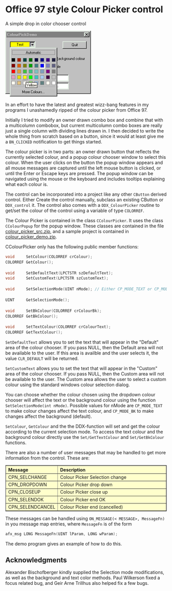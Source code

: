 # Office 97 style Colour Picker control

A simple drop in color chooser control

![Colour Picker image](https://raw.githubusercontent.com/ChrisMaunder/colour_picker/master/docs/assets/colour_picker.gif)

In an effort to have the latest and greatest wizz-bang features in
my programs I unashamedly ripped of the colour picker from Office 97.

Initially I tried to modify an owner drawn combo box and combine
that with a multicolumn combobox, but current multicolumn combo
boxes are really just a single column with dividing lines drawn in.
I then decided to write the whole thing from scratch based on a button,
since it would at least give me a `BN_CLICKED` notification to get
things started.

The colour picker is in two parts: an owner drawn button that
reflects the currently selected colour, and a popup colour chooser
window to select this colour. When the user clicks on the button
the popup window appears and all mouse messages are captured until
the left mouse button is clicked, or until the Enter or Escape keys
are pressed. The popup window can be navigated using the mouse or
the keyboard and includes tooltips explaining what each colour is.

The control can be incorporated into a project like any other
`CButton` derived control. Either Create the control manually, subclass
an existing CButton or `DDX_control` it. The control also comes with
a `DDX_ColourPicker` routine to get/set the colour of 
the control using a variable of type `COLORREF`.

The Colour Picker is contained in the class `CColourPicker`.
It uses the class `CColourPopup` for the popup window.
These classes are contained in the file [colour_picker_src.zip](https://raw.githubusercontent.com/ChrisMaunder/colour_picker/master/docs/assets/colour_picker_src.zip), and a sample project is contained in
[colour_picker_demo.zip](https://raw.githubusercontent.com/ChrisMaunder/colour_picker/master/docs/assets/colour_picker_demo.zip). 

CColourPicker only has the following public member functions:

```cpp
void     SetColour(COLORREF crColour);
COLORREF GetColour();

void     SetDefaultText(LPCTSTR szDefaultText);
void     SetCustomText(LPCTSTR szCustomText);

void     SetSelectionMode(UINT nMode); // Either CP_MODE_TEXT or CP_MODE_BK

UINT     GetSelectionMode();

void     SetBkColour(COLORREF crColourBk);
COLORREF GetBkColour();
  
void     SetTextColour(COLORREF crColourText);
COLORREF GetTextColour();
```

`SetDefaultText` allows you to set the text that will appear in the "Default"
area of the colour chooser. If you pass NULL, then the Default area will not be available
to the user. If this area is availble and the user selects it, the value `CLR_DEFAULT`
will be returned.

`SetCustomText` allows you to set the text that will appear in the "Custom"
area of the colour chooser. If you pass NULL, then the Custom area will not be available
to the user. The Custom area allows the user to select a custom colour using the
standard windows colour selection dialog.

You can choose whether the colour chosen using the dropdown colour chooser will
affect the text or the background colour using the function
`SetSelectionMode(int nMode)`. Possible values for nMode are `CP_MODE_TEXT`
to make colour changes affect the text colour, and `CP_MODE_BK` to make changes
affect the background (default). 

`SetColour`, `GetColour` and the the DDX-function
will set and get the colour according to the current selection mode. To access
the text colour and the background colour directly use the `Set/GetTextColour`
and `Set/GetBkColour` functions.

There are also a number of user messages that may be handled to
get more information from the control. These are:

<center>
  <table border="" width="90%" bgcolor="#FFFFCC">
    <tr>
      <th align="LEFT" width="20%">Message</th>
      <th align="LEFT">Description</th>
    </tr>
    <tr>
      <td width="30%">CPN_SELCHANGE</td>
      <td>Colour Picker Selection change</td>
    </tr>
    <tr>
      <td width="30%">CPN_DROPDOWN</td>
      <td>Colour Picker drop down</td>
    </tr>
    <tr>
      <td width="30%">CPN_CLOSEUP</td>
      <td>Colour Picker close up</td>
    </tr>
    <tr>
      <td width="30%">CPN_SELENDOK</td>
      <td>Colour Picker end OK</td>
    </tr>
    <tr>
      <td width="30%">CPN_SELENDCANCEL</td>
      <td>Colour Picker end (cancelled)</td>
    </tr>
  </table>
</center>

These messages can be handled using `ON_MESSAGE(< MESSAGE>, MessageFn)
` in you message map entries, where `MessageFn` is of
the form

```cpp
afx_msg LONG MessageFn(UINT lParam, LONG wParam);
```

The demo program gives an example of how to do this.

## Acknowledgments

Alexander Bischofberger kindly
supplied the Selection mode modifications, as well as the background and text color methods.
Paul Wilkerson fixed a focus related bug, and Geir Arne Trillhus also helped fix a few bugs.

